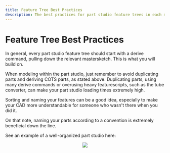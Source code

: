 ```yaml
---
title: Feature Tree Best Practices
description: The best practices for part studio feature trees in each mechanism document.
---
```


# Feature Tree Best Practices

In general, every part studio feature tree should start with a derive command, pulling down the relevant mastersketch. This is what you will build on. 

When modeling within the part studio, just remember to avoid duplicating parts and deriving COTS parts, as stated above. Duplicating parts, using many derive commands or overusing heavy featurescripts, such as the tube converter, can make your part studio loading times extremely high.

Sorting and naming your features can be a good idea, especially to make your CAD more understandable for someone who wasn't there when you did it.

On that note, naming your parts according to a convention is extremely beneficial down the line.

See an example of a well-organized part studio here:

<center><img src="/img/best-practices/part-studio-2.png"></center>

<br>